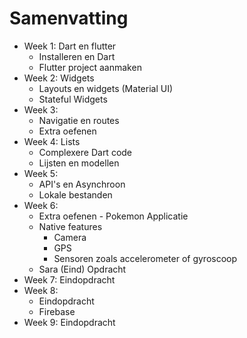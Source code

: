 # Samenvatting

* Week 1: Dart en flutter
    * Installeren en Dart
    * Flutter project aanmaken
* Week 2: Widgets
    * Layouts en widgets (Material UI)
    * Stateful Widgets
* Week 3: 
    * Navigatie en routes
    * Extra oefenen
* Week 4: Lists
    * Complexere Dart code
    * Lijsten en modellen
* Week 5: 
    * API's en Asynchroon
    * Lokale bestanden
* Week 6:
    * Extra oefenen - Pokemon Applicatie
    * Native features
        * Camera
        * GPS
        * Sensoren zoals accelerometer of gyroscoop
    * Sara (Eind) Opdracht
* Week 7: Eindopdracht
* Week 8: 
    * Eindopdracht
    * Firebase
* Week 9: Eindopdracht